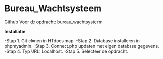 # Bureau_Wachtsysteem
 Github Voor de opdracht: bureau_wachtsysteem


**Installatie**

-Stap 1. Git clonen in HTdocs map.
-Stap 2. Database installeren in phpmyadmin.
-Stap 3. Connect.php updaten met eigen database gegevens.
-Stap 4. Typ URL: Localhost.
-Stap 5. Selecteer de opdracht.